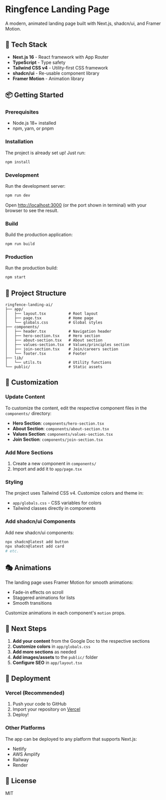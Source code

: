 # Ringfence Landing Page

A modern, animated landing page built with Next.js, shadcn/ui, and Framer Motion.

## 🚀 Tech Stack

- **Next.js 16** - React framework with App Router
- **TypeScript** - Type safety
- **Tailwind CSS v4** - Utility-first CSS framework
- **shadcn/ui** - Re-usable component library
- **Framer Motion** - Animation library

## 📦 Getting Started

### Prerequisites

- Node.js 18+ installed
- npm, yarn, or pnpm

### Installation

The project is already set up! Just run:

```bash
npm install
```

### Development

Run the development server:

```bash
npm run dev
```

Open [http://localhost:3000](http://localhost:3000) (or the port shown in terminal) with your browser to see the result.

### Build

Build the production application:

```bash
npm run build
```

### Production

Run the production build:

```bash
npm start
```

## 📁 Project Structure

```
ringfence-landing-ai/
├── app/
│   ├── layout.tsx          # Root layout
│   ├── page.tsx            # Home page
│   └── globals.css         # Global styles
├── components/
│   ├── header.tsx          # Navigation header
│   ├── hero-section.tsx    # Hero section
│   ├── about-section.tsx   # About section
│   ├── values-section.tsx  # Values/principles section
│   ├── join-section.tsx    # Join/careers section
│   └── footer.tsx          # Footer
├── lib/
│   └── utils.ts            # Utility functions
└── public/                 # Static assets
```

## 🎨 Customization

### Update Content

To customize the content, edit the respective component files in the `components/` directory:

- **Hero Section**: `components/hero-section.tsx`
- **About Section**: `components/about-section.tsx`
- **Values Section**: `components/values-section.tsx`
- **Join Section**: `components/join-section.tsx`

### Add More Sections

1. Create a new component in `components/`
2. Import and add it to `app/page.tsx`

### Styling

The project uses Tailwind CSS v4. Customize colors and theme in:
- `app/globals.css` - CSS variables for colors
- Tailwind classes directly in components

### Add shadcn/ui Components

Add new shadcn/ui components:

```bash
npx shadcn@latest add button
npx shadcn@latest add card
# etc.
```

## 🎭 Animations

The landing page uses Framer Motion for smooth animations:
- Fade-in effects on scroll
- Staggered animations for lists
- Smooth transitions

Customize animations in each component's `motion` props.

## 📝 Next Steps

1. **Add your content** from the Google Doc to the respective sections
2. **Customize colors** in `app/globals.css`
3. **Add more sections** as needed
4. **Add images/assets** to the `public/` folder
5. **Configure SEO** in `app/layout.tsx`

## 🚢 Deployment

### Vercel (Recommended)

1. Push your code to GitHub
2. Import your repository on [Vercel](https://vercel.com)
3. Deploy!

### Other Platforms

The app can be deployed to any platform that supports Next.js:
- Netlify
- AWS Amplify
- Railway
- Render

## 📄 License

MIT
